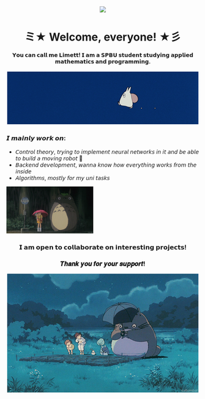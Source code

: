<div align="center">
  <img src="https://github.com/limett17/limett17/blob/main/gifs/bb2bd06afd95e9cd0f370cdc622a66bf.gif">
  <h1>ミ★ Welcome, everyone! ★彡</h1>
  <h4>𝗬𝗼𝘂 𝗰𝗮𝗻 𝗰𝗮𝗹𝗹 𝗺𝗲 𝗟𝗶𝗺𝗲𝘁𝘁! 𝗜 𝗮𝗺 𝗮 𝗦𝗣𝗕𝗨 𝘀𝘁𝘂𝗱𝗲𝗻𝘁 𝘀𝘁𝘂𝗱𝘆𝗶𝗻𝗴 𝗮𝗽𝗽𝗹𝗶𝗲𝗱 𝗺𝗮𝘁𝗵𝗲𝗺𝗮𝘁𝗶𝗰𝘀 𝗮𝗻𝗱 𝗽𝗿𝗼𝗴𝗿𝗮𝗺𝗺𝗶𝗻𝗴.</h4>
</div>

<div align="center">
  
</div>

<div align="center">
  <img src="https://github.com/limett17/limett17/blob/main/gifs/33d4b1695d567bdc8a70e627fc6eac2a (1).gif">
</div>
<h3>𝙄 𝙢𝙖𝙞𝙣𝙡𝙮 𝙬𝙤𝙧𝙠 𝙤𝙣:</h3>
<ul>
<li>𝘊𝘰𝘯𝘵𝘳𝘰𝘭 𝘵𝘩𝘦𝘰𝘳𝘺, 𝘵𝘳𝘺𝘪𝘯𝘨 𝘵𝘰 𝘪𝘮𝘱𝘭𝘦𝘮𝘦𝘯𝘵 𝘯𝘦𝘶𝘳𝘢𝘭 𝘯𝘦𝘵𝘸𝘰𝘳𝘬𝘴 𝘪𝘯 𝘪𝘵 𝘢𝘯𝘥 𝘣𝘦 𝘢𝘣𝘭𝘦 𝘵𝘰 𝘣𝘶𝘪𝘭𝘥 𝘢 𝘮𝘰𝘷𝘪𝘯𝘨 𝘳𝘰𝘣𝘰𝘵 🤖</li>
<li>𝘉𝘢𝘤𝘬𝘦𝘯𝘥 𝘥𝘦𝘷𝘦𝘭𝘰𝘱𝘮𝘦𝘯𝘵, 𝘸𝘢𝘯𝘯𝘢 𝘬𝘯𝘰𝘸 𝘩𝘰𝘸 𝘦𝘷𝘦𝘳𝘺𝘵𝘩𝘪𝘯𝘨 𝘸𝘰𝘳𝘬𝘴 𝘧𝘳𝘰𝘮 𝘵𝘩𝘦 𝘪𝘯𝘴𝘪𝘥𝘦</li>
<li>𝘈𝘭𝘨𝘰𝘳𝘪𝘵𝘩𝘮𝘴, 𝘮𝘰𝘴𝘵𝘭𝘺 𝘧𝘰𝘳 𝘮𝘺 𝘶𝘯𝘪 𝘵𝘢𝘴𝘬𝘴</li>
</ul>
<img src="https://github.com/limett17/limett17/blob/main/gifs/3d2d416c53e6d0b2d6b157edf1e4b1db.gif" width="45%"></img>


<div align="center">
  
<h3>𝗜 𝗮𝗺 𝗼𝗽𝗲𝗻 𝘁𝗼 𝗰𝗼𝗹𝗹𝗮𝗯𝗼𝗿𝗮𝘁𝗲 𝗼𝗻 𝗶𝗻𝘁𝗲𝗿𝗲𝘀𝘁𝗶𝗻𝗴 𝗽𝗿𝗼𝗷𝗲𝗰𝘁𝘀!</h3>
</div>


<div align="center">
  <h3>𝑻𝒉𝒂𝒏𝒌 𝒚𝒐𝒖 𝒇𝒐𝒓 𝒚𝒐𝒖𝒓 𝒔𝒖𝒑𝒑𝒐𝒓𝒕!</h3>
  <img src="https://github.com/limett17/limett17/blob/main/gifs/b632c0849ecde88c23e7d90fe174d7c5.gif">
</div>
